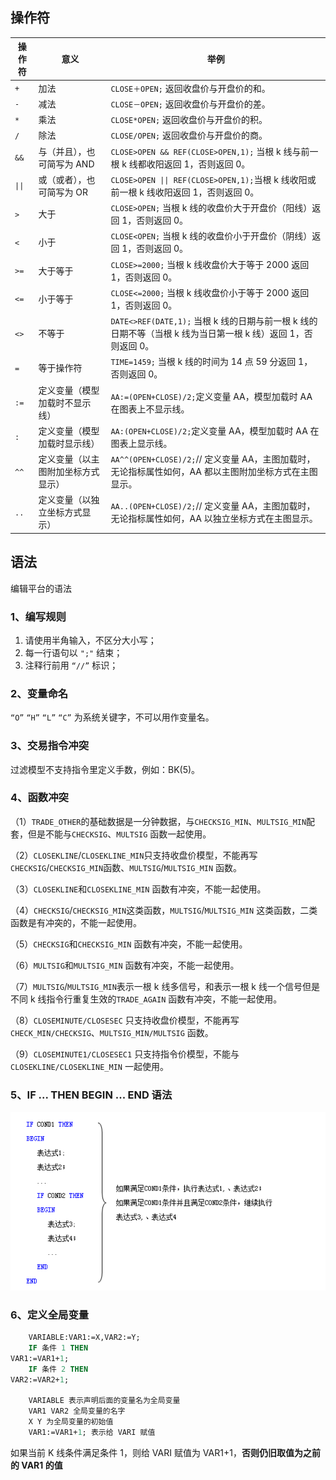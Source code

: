 ## 操作符

| 操作符                    | 意义                               | 举例                                                                                                          |
| ------------------------- | ---------------------------------- | ------------------------------------------------------------------------------------------------------------- |
| `+`                       | 加法                               | `CLOSE＋OPEN;` 返回收盘价与开盘价的和。                                                                       |
| `-`                       | 减法                               | `CLOSE－OPEN;` 返回收盘价与开盘价的差。                                                                       |
| `*`                       | 乘法                               | `CLOSE*OPEN;` 返回收盘价与开盘价的积。                                                                        |
| `/`                       | 除法                               | `CLOSE/OPEN;` 返回收盘价与开盘价的商。                                                                        |
| `&&`                      | 与（并且），也可简写为 AND         | `CLOSE>OPEN && REF(CLOSE>OPEN,1);` 当根 k 线与前一根 k 线都收阳返回 1，否则返回 0。                           |
| <code>&#124;&#124;</code> | 或（或者），也可简写为 OR          | <code>CLOSE>OPEN &#124;&#124; REF(CLOSE>OPEN,1);</code>当根 k 线收阳或前一根 k 线收阳返回 1，否则返回 0。     |
| `>`                       | 大于                               | `CLOSE>OPEN;` 当根 k 线的收盘价大于开盘价（阳线）返回 1，否则返回 0。                                         |
| `<`                       | 小于                               | `CLOSE<OPEN;` 当根 k 线的收盘价小于开盘价（阴线）返回 1，否则返回 0。                                         |
| `>=`                      | 大于等于                           | `CLOSE>=2000;` 当根 k 线收盘价大于等于 2000 返回 1，否则返回 0。                                              |
| `<=`                      | 小于等于                           | `CLOSE<=2000;` 当根 k 线收盘价小于等于 2000 返回 1，否则返回 0。                                              |
| `<>`                      | 不等于                             | `DATE<>REF(DATE,1);` 当根 k 线的日期与前一根 k 线的日期不等（当根 k 线为当日第一根 k 线）返回 1，否则返回 0。 |
| `=`                       | 等于操作符                         | `TIME=1459;` 当根 k 线的时间为 14 点 59 分返回 1，否则返回 0。                                                |
| `:=`                      | 定义变量（模型加载时不显示线）     | `AA:=(OPEN+CLOSE)/2;`定义变量 AA，模型加载时 AA 在图表上不显示线。                                            |
| `:`                       | 定义变量（模型加载时显示线）       | `AA:(OPEN+CLOSE)/2;`定义变量 AA，模型加载时 AA 在图表上显示线。                                               |
| `^^`                      | 定义变量（以主图附加坐标方式显示） | `AA^^(OPEN+CLOSE)/2;`// 定义变量 AA，主图加载时，无论指标属性如何，AA 都以主图附加坐标方式在主图显示。        |
| `..`                      | 定义变量（以独立坐标方式显示）     | `AA..(OPEN+CLOSE)/2;`// 定义变量 AA，主图加载时，无论指标属性如何，AA 以独立坐标方式在主图显示。              |

## 语法

编辑平台的语法

### 1、编写规则

1. 请使用半角输入，不区分大小写；
2. 每一行语句以 `";"` 结束；
3. 注释行前用 `“//”` 标识；

### 2、变量命名

`“O”` `“H”` `“L”` `“C”` 为系统关键字，不可以用作变量名。

### 3、交易指令冲突

过滤模型不支持指令里定义手数，例如：BK(5)。

### 4、函数冲突

（1）`TRADE_OTHER`的基础数据是一分钟数据，与`CHECKSIG_MIN`、`MULTSIG_MIN`配套，但是不能与`CHECKSIG`、`MULTSIG` 函数一起使用。

（2）`CLOSEKLINE`/`CLOSEKLINE_MIN`只支持收盘价模型，不能再写`CHECKSIG`/`CHECKSIG_MIN`函数、`MULTSIG`/`MULTSIG_MIN` 函数。

（3）`CLOSEKLINE`和`CLOSEKLINE_MIN` 函数有冲突，不能一起使用。

（4）`CHECKSIG`/`CHECKSIG_MIN`这类函数，`MULTSIG`/`MULTSIG_MIN` 这类函数，二类函数是有冲突的，不能一起使用。

（5）`CHECKSIG`和`CHECKSIG_MIN` 函数有冲突，不能一起使用。

（6）`MULTSIG`和`MULTSIG_MIN` 函数有冲突，不能一起使用。

（7）`MULTSIG`/`MULTSIG_MIN`表示一根 k 线多信号，和表示一根 k 线一个信号但是不同 k 线指令行重复生效的`TRADE_AGAIN` 函数有冲突，不能一起使用。

（8）`CLOSEMINUTE/CLOSESEC` 只支持收盘价模型，不能再写 `CHECK_MIN/CHECKSIG`、`MULTSIG_MIN/MULTSIG` 函数。

（9）`CLOSEMINUTE1/CLOSESEC1` 只支持指令价模型，不能与 `CLOSEKLINE/CLOSEKLINE_MIN` 一起使用。

### 5、IF ... THEN BEGIN ... END 语法

![](assets/code5.gif)

### 6、定义全局变量

```pascal
    VARIABLE:VAR1:=X,VAR2:=Y;
    IF 条件 1 THEN
VAR1:=VAR1+1;
    IF 条件 2 THEN
VAR2:=VAR2+1;

    VARIABLE 表示声明后面的变量名为全局变量
    VAR1 VAR2 全局变量的名字
    X Y 为全局变量的初始值
    VAR1:=VAR1+1; 表示给 VARI 赋值
```

如果当前 K 线条件满足条件 1，则给 VARI 赋值为 VAR1+1，**否则仍旧取值为之前的 VAR1 的值**
